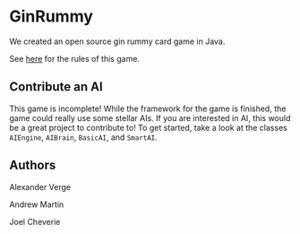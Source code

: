 # GinRummy

We created an open source gin rummy card game in Java.

See [here](http://rummy.com/ginrummy.html) for the rules of this game.

## Contribute an AI

This game is incomplete! While the framework for the game is finished, the game could really use some stellar AIs. If you are interested in AI, this would be a great project to contribute to! To get started, take a look at the classes `AIEngine`, `AIBrain`, `BasicAI`, and `SmartAI`.

## Authors
Alexander Verge

Andrew Martin

Joel Cheverie
